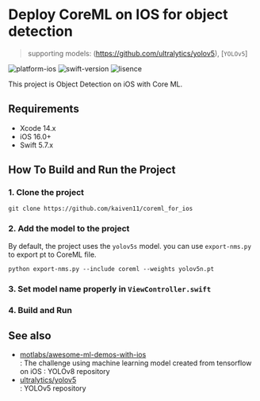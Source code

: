 # Deploy CoreML on IOS for object detection

> supporting models: (https://github.com/ultralytics/yolov5), [`YOLOv5`]

![platform-ios](https://img.shields.io/badge/platform-ios-lightgrey.svg)
![swift-version](https://img.shields.io/badge/swift-4.2-red.svg)
![lisence](https://img.shields.io/badge/license-MIT-black.svg)

This project is Object Detection on iOS with Core ML.

## Requirements

- Xcode 14.x
- iOS 16.0+
- Swift 5.7.x

## How To Build and Run the Project

### 1. Clone the project

```shell
git clone https://github.com/kaiven11/coreml_for_ios
```
### 2. Add the model to the project

By default, the project uses the `yolov5s` model. 
you can use `export-nms.py` to export pt to CoreML file.
```shell
python export-nms.py --include coreml --weights yolov5n.pt
```
### 3. Set model name properly in `ViewController.swift`
### 4. Build and Run

## See also

- [motlabs/awesome-ml-demos-with-ios](https://github.com/motlabs/awesome-ml-demos-with-ios)<br>
  : The challenge using machine learning model created from tensorflow on iOS
  : YOLOv8 repository
- [ultralytics/yolov5](https://github.com/ultralytics/yolov5)<br>
  : YOLOv5 repository
